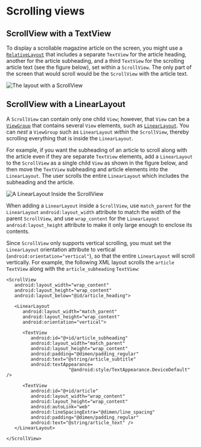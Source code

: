 # Scrolling views

## ScrollView with a TextView <a id="scrollview-with-a-textview"></a>

To display a scrollable magazine article on the screen, you might use a [`RelativeLayout`](https://developer.android.com/reference/android/widget/RelativeLayout.html) that includes a separate `TextView` for the article heading, another for the article subheading, and a third `TextView` for the scrolling article text \(see the figure below\), set within a `ScrollView`. The only part of the screen that would scroll would be the `ScrollView` with the article text.

![ The layout with a ScrollView](https://google-developer-training.github.io/android-developer-fundamentals-course-concepts-v2/images/1-3-c-text-and-scrolling-views/dg_layout_diagram1.png)

## ScrollView with a LinearLayout <a id="scrollview-with-a-linearlayout"></a>

A `ScrollView` can contain only one child `View`; however, that `View` can be a [`ViewGroup`](https://developer.android.com/reference/android/view/ViewGroup.html) that contains several `View` elements, such as [`LinearLayout`](https://developer.android.com/reference/android/widget/LinearLayout.html). You can _nest_ a `ViewGroup` such as `LinearLayout` _within_ the `ScrollView`, thereby scrolling everything that is inside the `LinearLayout`.

For example, if you want the subheading of an article to scroll along with the article even if they are separate `TextView` elements, add a `LinearLayout` to the `ScrollView` as a single child `View` as shown in the figure below, and then move the `TextView` subheading and article elements into the `LinearLayout`. The user scrolls the entire `LinearLayout` which includes the subheading and the article.

![ A LinearLayout Inside the ScrollView](https://google-developer-training.github.io/android-developer-fundamentals-course-concepts-v2/images/1-3-c-text-and-scrolling-views/dg_layout_diagram2.png)

When adding a `LinearLayout` inside a `ScrollView`, use `match_parent` for the `LinearLayout` `android:layout_width` attribute to match the width of the parent `ScrollView`, and use `wrap_content` for the `LinearLayout` `android:layout_height` attribute to make it only large enough to enclose its contents.

Since `ScrollView` only supports vertical scrolling, you must set the `LinearLayout` orientation attribute to vertical \(`android:orientation="vertical"`\), so that the entire `LinearLayout` will scroll vertically. For example, the following XML layout scrolls the `article` `TextView` along with the `article_subheading` `TextView`:

```markup
<ScrollView
   android:layout_width="wrap_content"
   android:layout_height="wrap_content"
   android:layout_below="@id/article_heading">

   <LinearLayout
      android:layout_width="match_parent"
      android:layout_height="wrap_content"
      android:orientation="vertical">

      <TextView
         android:id="@+id/article_subheading"
         android:layout_width="match_parent"
         android:layout_height="wrap_content"
         android:padding="@dimen/padding_regular"
         android:text="@string/article_subtitle"
         android:textAppearance=
                       "@android:style/TextAppearance.DeviceDefault" />

      <TextView
         android:id="@+id/article"
         android:layout_width="wrap_content"
         android:layout_height="wrap_content"
         android:autoLink="web"
         android:lineSpacingExtra="@dimen/line_spacing"
         android:padding="@dimen/padding_regular"
         android:text="@string/article_text" />
   </LinearLayout>

</ScrollView>
```

